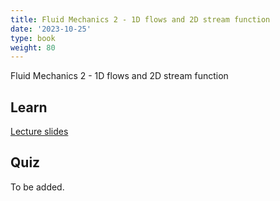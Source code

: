 ```yaml
---
title: Fluid Mechanics 2 - 1D flows and 2D stream function
date: '2023-10-25'
type: book
weight: 80
---
```


Fluid Mechanics 2 - 1D flows and 2D stream function

<!--more-->

<!-- {{< icon name="clock" pack="fas" >}} 1-2 hours per week, for 8 weeks -->

## Learn

[Lecture slides](/uploads/geodynamics/FluidMechanics-1DFlows-StreamFunction.pdf)

<!-- {{< youtube rfscVS0vtbw >}} -->

## Quiz

To be added.
<!-- {{< spoiler text="What is the difference between lists and tuples?" >}}
Lists

- Lists are mutable - they can be changed
- Slower than tuples
- Syntax: `a_list = [1, 2.0, 'Hello world']`

Tuples

- Tuples are immutable - they can't be changed
- Tuples are faster than lists
- Syntax: `a_tuple = (1, 2.0, 'Hello world')`
  {{< /spoiler >}}

{{< spoiler text="Is Python case-sensitive?" >}}
Yes
{{< /spoiler >}} -->
